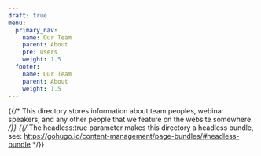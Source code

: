 ```yaml
---
draft: true
menu:
  primary_nav:
    name: Our Team
    parent: About
    pre: users
    weight: 1.5
  footer:
    name: Our Team
    parent: About
    weight: 1.5
---
```

{{/* This directory stores information about team peoples, webinar speakers, and any other people that we feature on the website somewhere. */}}
{{/* The headless:true parameter makes this directory a headless bundle, see: https://gohugo.io/content-management/page-bundles/#headless-bundle */}}
